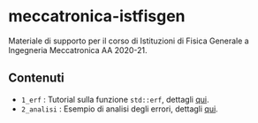 # meccatronica-istfisgen

Materiale di supporto per il corso di Istituzioni di Fisica Generale a Ingegneria Meccatronica AA 2020-21.

## Contenuti

- `1_erf` : Tutorial sulla funzione `std::erf`, dettagli [qui](1_erf/README.md).
- `2_analisi` : Esempio di analisi degli errori, dettagli [qui](2_analisi/README.md).
